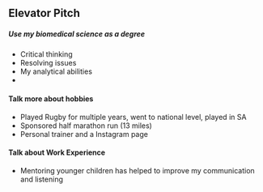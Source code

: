

## Elevator Pitch




##### Use my biomedical science as a degree
- Critical thinking
- Resolving issues
- My analytical abilities
-

#### Talk more about hobbies
- Played Rugby for multiple years, went to national level, played in SA
- Sponsored half marathon run (13 miles)
- Personal trainer and a Instagram page


#### Talk about Work Experience
- Mentoring younger children has helped to improve my communication and listening
